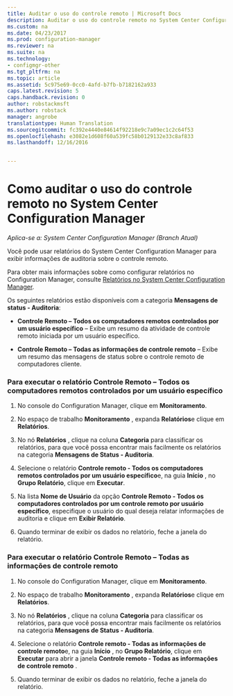 ```yaml
---
title: Auditar o uso do controle remoto | Microsoft Docs
description: Auditar o uso do controle remoto no System Center Configuration Manager.
ms.custom: na
ms.date: 04/23/2017
ms.prod: configuration-manager
ms.reviewer: na
ms.suite: na
ms.technology:
- configmgr-other
ms.tgt_pltfrm: na
ms.topic: article
ms.assetid: 5c975e69-0cc0-4afd-b7fb-b7182162a933
caps.latest.revision: 5
caps.handback.revision: 0
author: robstackmsft
ms.author: robstack
manager: angrobe
translationtype: Human Translation
ms.sourcegitcommit: fc392e4440e84614f92218e9c7a09ec1c2c64f53
ms.openlocfilehash: e3082e1d608f60a539fc58b0129132e33c8af833
ms.lasthandoff: 12/16/2016


---
```

# <a name="how-to-audit-remote-control-usage-in-system-center-configuration-manager"></a>Como auditar o uso do controle remoto no System Center Configuration Manager

*Aplica-se a: System Center Configuration Manager (Branch Atual)*

Você pode usar relatórios do System Center Configuration Manager para exibir informações de auditoria sobre o controle remoto.  

 Para obter mais informações sobre como configurar relatórios no Configuration Manager, consulte [Relatórios no System Center Configuration Manager](../../../../core/servers/manage/reporting.md).  

 Os seguintes relatórios estão disponíveis com a categoria **Mensagens de status - Auditoria**:  

-   **Controle Remoto – Todos os computadores remotos controlados por um usuário específico** – Exibe um resumo da atividade de controle remoto iniciada por um usuário específico.  

-   **Controle Remoto – Todas as informações de controle remoto** – Exibe um resumo das mensagens de status sobre o controle remoto de computadores cliente.  

### <a name="to-run-the-report-remote-control---all-computers-remote-controlled-by-a-specific-user"></a>Para executar o relatório Controle Remoto – Todos os computadores remotos controlados por um usuário específico  

1.  No console do Configuration Manager, clique em **Monitoramento**.  

2.  No espaço de trabalho **Monitoramento** , expanda **Relatórios**e clique em **Relatórios**.  

3.  No nó **Relatórios** , clique na coluna **Categoria** para classificar os relatórios, para que você possa encontrar mais facilmente os relatórios na categoria **Mensagens de Status - Auditoria**.  

4.  Selecione o relatório **Controle remoto - Todos os computadores remotos controlados por um usuário específico**e, na guia **Início** , no **Grupo Relatório**, clique em **Executar**.  

5.  Na lista **Nome de Usuário** da opção **Controle Remoto - Todos os computadores controlados por um controle remoto por usuário específico**, especifique o usuário do qual deseja relatar informações de auditoria e clique em **Exibir Relatório**.  

6.  Quando terminar de exibir os dados no relatório, feche a janela do relatório.  

### <a name="to-run-the-report-remote-control---all-remote-control-information"></a>Para executar o relatório Controle Remoto – Todas as informações de controle remoto  

1.  No console do Configuration Manager, clique em **Monitoramento**.  

2.  No espaço de trabalho **Monitoramento** , expanda **Relatórios**e clique em **Relatórios**.  

3.  No nó **Relatórios** , clique na coluna **Categoria** para classificar os relatórios, para que você possa encontrar mais facilmente os relatórios na categoria **Mensagens de Status - Auditoria**.  

4.  Selecione o relatório **Controle remoto - Todas as informações de controle remoto**e, na guia **Início** , no **Grupo Relatório**, clique em **Executar** para abrir a janela **Controle remoto - Todas as informações de controle remoto** .  

5.  Quando terminar de exibir os dados no relatório, feche a janela do relatório.  

